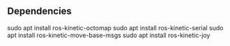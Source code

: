 ## Dependencies

sudo apt install ros-kinetic-octomap
sudo apt install ros-kinetic-serial
sudo apt install ros-kinetic-move-base-msgs
sudo apt install ros-kinetic-joy

